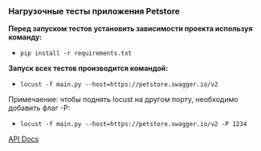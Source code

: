 ### Нагрузочные тесты приложения Petstore
**Перед запуском тестов установить зависимости проекта используя команду:**
- `pip install -r requirements.txt`

**Запуск всех тестов производится командой:**
- `locust -f main.py --host=https://petstore.swagger.io/v2`

Примечаение: чтобы поднять locust на другом порту, необходимо добавить флаг -Р: 
- `locust -f main.py --host=https://petstore.swagger.io/v2 -P 1234`

[API Docs](https://petstore.swagger.io/)